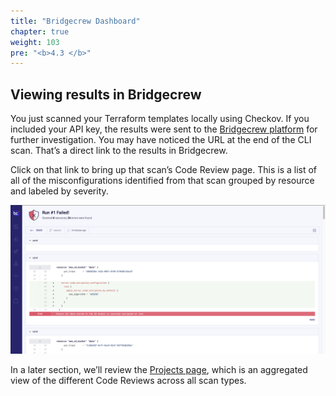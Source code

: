 ```yaml
---
title: "Bridgecrew Dashboard"
chapter: true
weight: 103
pre: "<b>4.3 </b>"
---
```


## Viewing results in Bridgecrew

You just scanned your Terraform templates locally using Checkov. If you included your API key, the results were sent to the [Bridgecrew platform](https://bridgecrew.cloud) for further investigation. You may have noticed the URL at the end of the CLI scan. That’s a direct link to the results in Bridgecrew.

Click on that link to bring up that scan’s Code Review page. This is a list of all of the misconfigurations identified from that scan grouped by resource and labeled by severity.

![Bridgecrew Code Review](images/code_review.png "Bridgecrew Code Review")

In a later section, we’ll review the [Projects page](https://www.bridgecrew.cloud/projects), which is an aggregated view of the different Code Reviews across all scan types.
